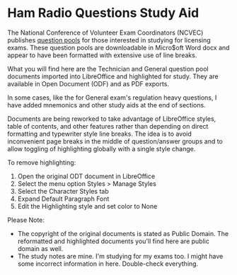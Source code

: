 # Ham Radio Questions Study Aid

The National Conference of Volunteer Exam Coordinators (NCVEC) publishes [question pools](https://ncvec.org/index.php/amateur-question-pools) for those interested in studying for licensing exams. These question pools are downloadable in Micro$oft Word docx and appear to have been formatted with extensive use of line breaks.

What you will find here are the Technician and General question pool documents imported into LibreOffice and highlighted for study. They are available in Open Document (ODF) and as PDF exports.

In some cases, like the for General exam's regulation heavy questions, I have added mnemonics and other study aids at the end of sections.

Documents are being reworked to take advantage of LibreOffice styles, table of contents, and other features rather than depending on direct formatting and typewriter style line breaks. The idea is to avoid inconvenient page breaks in the middle of question/answer groups and to allow toggling of highlighting globally with a single style change.

To remove highlighting:
1. Open the original ODT document in LibreOffice
2. Select the menu option Styles > Manage Styles
3. Select the Character Styles tab
4. Expand Default Paragraph Font
5. Edit the Highlighting style and set color to None

Please Note:

* The copyright of the original documents is stated as Public Domain. The reformatted and highlighted documents you'll find here are public domain as well.
* The study notes are mine. I'm studying for my exams too. I might have some incorrect information in here. Double-check everything.
